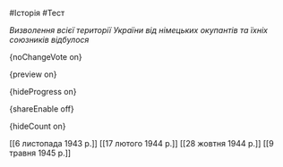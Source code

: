 #Історія #Тест

*Визволення всієї території України від німецьких окупантів та їхніх союзників відбулося*

{noChangeVote on}

{preview on}

{hideProgress on}

{shareEnable off}

{hideCount on}

[[6 листопада 1943 р.]]
[[17 лютого 1944 р.]]
[[28 жовтня 1944 р.]]
[[9 травня 1945 р.]]
